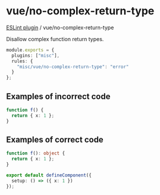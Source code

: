 # vue/no-complex-return-type

[ESLint plugin](https://iliubinskii.github.io/eslint-plugin-misc/) / vue/no-complex-return-type

Disallow complex function return types.

```ts
module.exports = {
  plugins: ["misc"],
  rules: {
    "misc/vue/no-complex-return-type": "error"
  }
};
```

## Examples of incorrect code

```ts
function f() {
  return { x: 1 };
}
```

## Examples of correct code

```ts
function f(): object {
  return { x: 1 };
}

export default defineComponent({
  setup: () => ({ x: 1 })
});
```